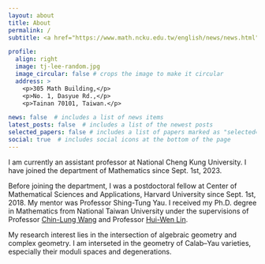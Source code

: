 ```yaml
---
layout: about
title: About
permalink: /
subtitle: <a href="https://www.math.ncku.edu.tw/english/news/news.html" target="_blank" rel="noopener noreferrer">Department of Mathematics, NCKU</a>

profile:
  align: right
  image: tj-lee-random.jpg
  image_circular: false # crops the image to make it circular
  address: >
    <p>305 Math Building,</p>
    <p>No. 1, Dasyue Rd.,</p>
    <p>Tainan 70101, Taiwan.</p>

news: false  # includes a list of news items
latest_posts: false  # includes a list of the newest posts
selected_papers: false # includes a list of papers marked as "selected={true}"
social: true  # includes social icons at the bottom of the page
---
```


I am currently an assistant professor at National Cheng Kung University. 
I have joined the department of Mathematics since Sept. 1st, 2023.

Before joining the department, I was a postdoctoral fellow at Center of 
Mathematical Sciences and Applications, Harvard University since Sept. 1st, 2018.
My mentor was Professor Shing-Tung Yau. I received my Ph.D. degree in Mathematics from National Taiwan University 
under the supervisions of Professor [Chin-Lung Wang](http://www.math.ntu.edu.tw/~dragon/) and Professor [Hui-Wen Lin](http://www.math.ntu.edu.tw/%7Elinhw/).

My research interest lies in the intersection of algebraic geometry and complex geometry. 
I am interseted in the geometry of Calab–Yau varieties, especially their moduli spaces and degenerations.
